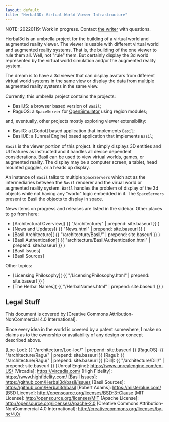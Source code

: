 ```yaml
---
layout: default
title: "Herbal3D: Virtual World Viewer Infrastructure"
---
```

NOTE: 20220119: Work in progress. Contact [the writer] with questions.

Herbal3d is an umbrella project for the building of a virtual world
and augmented reality viewer.
The viewer is usable with different virtual
world and augmented reality systems.
That is, the building of the one viewer to rule them all.
Well, not "rule" them. But certainly display the 3d world represented
by the virtual world simulation and/or the augmented reality system.

The dream is to have a 3d viewer that can display avatars from
different virtual world systems in the same view or display the data
from multiple augmented reality systems in the same view.

Currently, this umbrella project contains the projects:

* BasilJS: a browser based version of `Basil`;
* RaguOS: a `SpaceServer` for [OpenSimulator] using region modules;

and, eventually, other projects mostly exploring viewer extensibility:

* BasilG: a [Godot] based application that implements `Basil`;
* BasilUE: a [Unreal Engine] based application that implements `Basil`;

`Basil` is the viewer portion of this project.
It simply displays 3D entities and UI features as instructed and
it handles all device dependent considerations.
Basil can be used to view virtual worlds, games, or augmented reality.
The display may be a computer screen, a tablet, head mounted goggles, or
a heads up display.

An instance of `Basil` talks to multiple `SpaceServers` which act as
the intermediaries between the `Basil` renderer and the virual world
or augmented reality system. `Basil` handles the problem of display
of the 3d objects while not having any "world" logic embedded in it.
The `SpaceServers` present to Basil the objects to display in space.

News items on progress and releases are listed in the sidebar.
Other places to go from here:

* [Architectural Overview]( {{ "/architecture/" | prepend: site.baseurl }} )
* [News and Updates]( {{ "News.html" | prepend: site.baseurl }} )
* [Basil Architecture]( {{ "/architecture/Basil/" | prepend: site.baseurl }} )
* [Basil Authentication]( {{ "architecture/Basil/Authentication.html" | prepend: site.baseurl }} )
* [Basil Issues]
* [Basil Sources]

Other topics:

* [Licensing Philosophy]( {{ "/LicensingPhilosophy.html" | prepend: site.baseurl }} )
* [The Herbal Names]( {{ "/HerbalNames.html" | prepend: site.baseurl }} )

## Legal Stuff

This document is covered by [Creative Commons Attribution-NonCommercial 4.0 International].

Since every idea in  the world is covered by a patent somewhere, I make
no claims as to the ownership or availability of any design or concept
described above.

[the writer]: mailto:herbal3d-w@misterblue.com
[OpenSimulator]: http://opensimulator.org/
[BasilJS]: https://github.com/Herbal3d/basil
[BasilG]: https://github.com/Herbal3d/basilg
[Loc-Loc]: {{ "/architecture/Loc-loc/" | prepend: site.baseurl }}
[RaguOS]: {{ "/architecture/Ragu/" | prepend: site.baseurl }}
[Ragu]: {{ "/architecture/Ragu/" | prepend: site.baseurl }}
[Dill]: {{ "/architecture/Dill/" | prepend: site.baseurl }}
[Unreal Engine]: https://www.unrealengine.com/en-US/ 
[Vircadia]: https://vircadia.com/
[High Fidelity]: https://www.highfidelity.com/
[Basil Issues]: https://github.com/Herbal3d/basil/issues
[Basil Sources]: https://github.com/Herbal3d/basil
[Robert Adams]: https://misterblue.com/
[BSD License]: http://opensource.org/licenses/BSD-3-Clause
[MIT License]: http://opensource.org/licenses/MIT
[Apache License]: http://opensource.org/licenses/Apache-2.0
[Creative Commons Attribution-NonCommercial 4.0 International]: http://creativecommons.org/licenses/by-nc/4.0/
